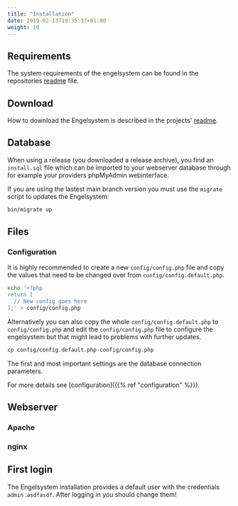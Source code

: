 ```yaml
---
title: "Installation"
date: 2019-02-13T19:35:37+01:00
weight: 10
---
```


## Requirements

The system requirements of the engelsystem can be found in the repositories
[readme](https://github.com/engelsystem/engelsystem?tab=readme-ov-file#requirements) file.

## Download

How to download the Engelsystem is described in the projects'
[readme](https://github.com/engelsystem/engelsystem?tab=readme-ov-file#download).

## Database

When using a release (you downloaded a release archive), you find an `install.sql` file which can be imported to your
webserver database through for example your providers phpMyAdmin webinterface.

If you are using the lastest main branch version you must use the `migrate` script to updates the Engelsystem:

```bash
bin/migrate up
```

## Files

### Configuration

It is highly recommended to create a new `config/config.php` file and copy the values that need to be changed over
from `config/config.default.php`.

```bash
echo '<?php
return [
  // New config goes here
];' > config/config.php
```

Alternatively you can also copy the whole `config/config.default.php` to `config/config.php` and edit
the `config/config.php` file to configure the engelsystem but that might lead to problems with further updates.

```bash
cp config/config.default.php config/config.php
```

The first and most important settings are the database connection parameters.

For more details see [configuration]({{% ref "configuration" %}}).

## Webserver

### Apache

### nginx

## First login

The Engelsystem installation provides a default user with the credentials `admin` :`asdfasdf`.
After logging in you should change them!
